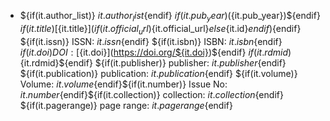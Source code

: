 - ${if(it.author_list)} ${it.author_list}${endif} ${if(it.pub_year)} (${it.pub_year})${endif} ${if(it.title)} [${it.title}](${if(it.official_url)}${it.official_url}${else}${it.id}${endif})${endif} ${if(it.issn)} ISSN: ${it.issn}${endif} ${if(it.isbn)} ISBN: ${it.isbn}${endif} ${if(it.doi)} DOI: [${it.doi}](https://doi.org/${it.doi})${endif} ${if(it.rdmid)}${it.rdmid}${endif} ${if(it.publisher)} publisher: ${it.publisher}${endif} ${if(it.publication)} publication: ${it.publication}${endif} ${if(it.volume)} Volume: ${it.volume}${endif}${if(it.number)} Issue No: ${it.number}${endif}${if(it.collection)} collection: ${it.collection}${endif} ${if(it.pagerange)} page range: ${it.pagerange}${endif}
